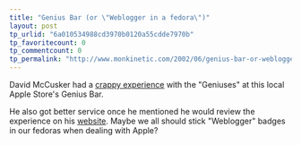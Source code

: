 ```yaml
---
title: "Genius Bar (or \"Weblogger in a fedora\")"
layout: post
tp_urlid: "6a010534988cd3970b0120a55cdde7970b"
tp_favoritecount: 0
tp_commentcount: 0
tp_permalink: "http://www.monkinetic.com/2002/06/genius-bar-or-weblogger-in-a-fedora.html"
---
```

David McCusker had a <a href="http://www.treedragon.com/ged/map/ti/newJun02.htm#26jun02-bar">crappy experience</a> with the &quot;Geniuses&quot; at this local Apple Store&#39;s Genius Bar. 

He also got better service once he mentioned he would review the experience on his <a href="http://www.treedragon.com/ged/map/ti/new.htm">website</a>. Maybe we all should stick &quot;Weblogger&quot; badges in our fedoras when dealing with Apple?
